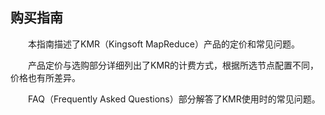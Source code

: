 ## 购买指南

　　本指南描述了KMR（Kingsoft MapReduce）产品的定价和常见问题。
  
　　产品定价与选购部分详细列出了KMR的计费方式，根据所选节点配置不同，价格也有所差异。
  
　　FAQ（Frequently Asked Questions）部分解答了KMR使用时的常见问题。

